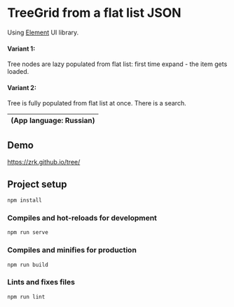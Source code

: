 # TreeGrid from а flat list JSON

Using [Element](https://element.eleme.io) UI library.

#### Variant 1:
Tree nodes are lazy populated from flat list: first time expand - the item gets loaded.

#### Variant 2:
Tree is fully populated from flat list at once.
There is a search.

| (App language: Russian) |
| --- |

## Demo
https://zrk.github.io/tree/

## Project setup
```
npm install
```

### Compiles and hot-reloads for development
```
npm run serve
```

### Compiles and minifies for production
```
npm run build
```

### Lints and fixes files
```
npm run lint
```

